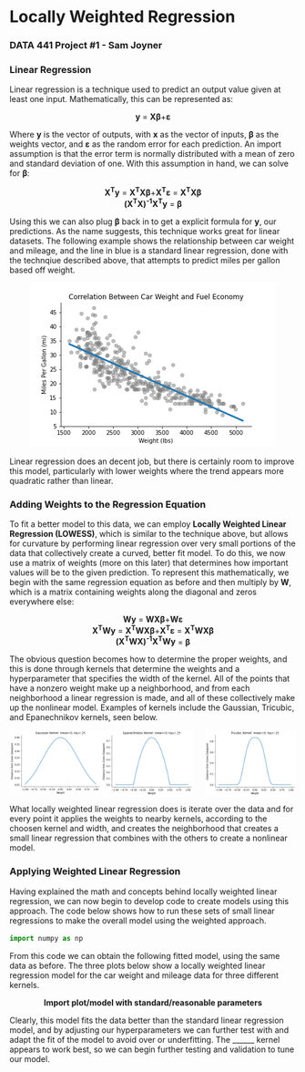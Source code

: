 # Locally Weighted Regression
### DATA 441 Project #1 - Sam Joyner

### Linear Regression

Linear regression is a technique used to predict an output value given at least one input. Mathematically, this can be represented as:

<p align="center">
  <b>y</b> = <b>X&beta;</b>+<b>&epsilon;</b>
</p>

Where <b>y</b> is the vector of outputs, with <b>x</b> as the vector of inputs, <b>&beta;</b> as the weights vector, and <b>&epsilon;</b> as the random error for each prediction. An import assumption is that the error term is normally distributed with a mean of zero and standard deviation of one. With this assumption in hand, we can solve for <b>&beta;</b>: 

<p align="center">
  <b>X<sup>T</sup>y</b> = <b>X<sup>T</sup>X&beta;</b>+<b>X<sup>T</sup>&epsilon;</b> = <b>X<sup>T</sup>X&beta;</b>
  <br>
  <b>(X<sup>T</sup>X)<sup>-1</sup>X<sup>T</sup>y</b> = <b>&beta;</b>
</p>

Using this we can also plug <b>&beta;</b> back in to get a explicit formula for <b>y</b>, our predictions. As the name suggests, this technique works great for linear datasets. The following example shows the relationship between car weight and mileage, and the line in blue is a standard linear regression, done with the technqiue described above, that attempts to predict miles per gallon based off weight.

<p align="center">
<img src='WGT_MPG_Linear_Regression-2.png'>
</p>

Linear regression does an decent job, but there is certainly room to improve this model, particularly with lower weights where the trend appears more quadratic rather than linear.

### Adding Weights to the Regression Equation

To fit a better model to this data, we can employ <b>Locally Weighted Linear Regression (LOWESS)</b>, which is similar to the technique above, but allows for curvature by performing linear regression over very small portions of the data that collectively create a curved, better fit model. To do this, we now use a matrix of weights (more on this later) that determines how important values will be to the given prediction. To represent this mathematically, we begin with the same regression equation as before and then multiply by <b>W</b>, which is a matrix containing weights along the diagonal and zeros everywhere else: 

<p align="center">
  <b>Wy</b> = <b>WX&beta;</b>+<b>W&epsilon;</b>
  <br>
  <b>X<sup>T</sup>Wy</b> = <b>X<sup>T</sup>WX&beta;</b>+<b>X<sup>T</sup>&epsilon;</b> = <b>X<sup>T</sup>WX&beta;</b>
  <br>
  <b>(X<sup>T</sup>WX)<sup>-1</sup>X<sup>T</sup>Wy</b> = <b>&beta;</b>
</p>

The obvious question becomes how to determine the proper weights, and this is done through kernels that determine the weights and a hyperparameter that specifies the width of the kernel. All of the points that have a nonzero weight make up a neighborhood, and from each neighborhood a linear regression is made, and all of these collectively make up the nonlinear model. Examples of kernels include the Gaussian, Tricubic, and Epanechnikov kernels, seen below.

<p align='center'>
  <div class='row'>
      <img src='Gaussian Kernel Mean 0 Tau _25-2.png' style='width: 32%' align='left'>
      <img src='Epanechnikov Kernel Mean 0 Tau _25-2.png' style='width: 32%' align='center'>
      <img src='Tricubic Kernel Mean 0 Tau _25-2.png' style='width: 32%' align='right'>
  </div>
</p>

What locally weighted linear regression does is iterate over the data and for every point it applies the weights to nearby kernels, according to the choosen kernel and width, and creates the neighborhood that creates a small linear regression that combines with the others to create a nonlinear model.

### Applying Weighted Linear Regression

Having explained the math and concepts behind locally weighted linear regression, we can now begin to develop code to create models using this approach. The code below shows how to run these sets of small linear regressions to make the overall model using the weighted approach.

```Python
import numpy as np
```

From this code we can obtain the following fitted model, using the same data as before. The three plots below show a locally weighted linear regression model for the car weight and mileage data for three different kernels.

<p align='center'>
  <b>Import plot/model with standard/reasonable parameters </b>
</p>

Clearly, this model fits the data better than the standard linear regression model, and by adjusting our hyperparameters we can further test with and adapt the fit of the model to avoid over or underfitting. The ______ kernel appears to work best, so we can begin further testing and validation to tune our model.
